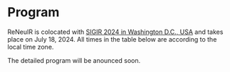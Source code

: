 # Program

ReNeuIR is colocated with [SIGIR 2024 in Washington D.C., USA](https://sigir-2024.github.io/) and takes place on July 18, 2024. 
All times in the table below are according to the local time zone.

The detailed program will be anounced soon.

